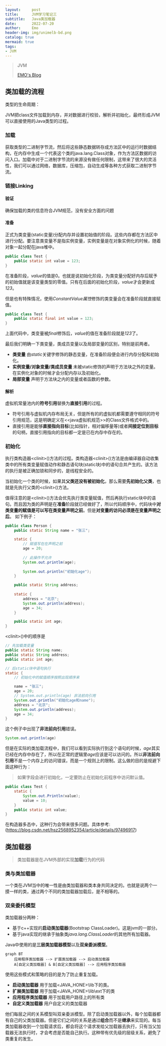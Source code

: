```yaml
---
layout:     post
title:      JVM学习笔记三
subtitle:   Java类加载器
date:       2022-07-20
author:     Emo
header-img: img/unimelb-bd.png
catalog: true
mermaid: true
tags:
- JVM
---
```


> JVM
> 
> [EMO's Blog](https://emosama.github.io/)
> 

## 类加载的流程
类型的生命周期：

JVM把class文件加载到内存，并对数据进行校验，解析并初始化，最终形成JVM可以直接使用的Java类型的过程。

### 加载
获取类型的二进制字节流，然后将这些静态数据转存成方法区中的运行时数据结构，在内存中生成一个代表这个类的java.lang.Class对象，作为方法区数据的访问入口。加载中对于二进制字节流的来源没有做任何限制，这带来了很大的灵活性，我们可以通过网络，数据库，压缩包，自动生成等各种方式获取二进制字节流。

### 链接Linking

#### 验证
确保加载的类的信息符合JVM规范，没有安全方面的问题

#### 准备
正式为类变量(static变量)分配内存并设置初始值的阶段。这些内存都在方法区中进行分配。要注意类变量不是指实例变量，实例变量是在对象实例化的时候，随着对象一起分配在java堆中。
```java
public class Test {
    public static int value = 123;
}
```
在准备阶段，*value*的值是0。也就是说初始化阶段，为类变量分配好内存后赋予的初始值就是该变量类型的零值。只有在后面的初始化阶段，*value*才会更新成*123*。

但是也有特殊情况，使用*ConstantValue属性*修饰的类变量会在准备阶段就直接赋值。
```java
public class Test {
    public static final int value = 123;
}
```
上面代码中，类变量被*final*修饰后，*value*的值在准备阶段就是*123*了。

最后我们明确一下类变量，类成员变量以及局部变量的区别，特别是前两者。
- **类变量** 由*static*关键字修饰的静态变量，在准备阶段便会进行内存分配和初始化。
- **实例变量/对象变量/类成员变量** 未被static修饰的声明于方法块之外的变量。在实例化对象的时候才会分配内存以及初始化。
- **局部变量** 声明于方法块之内的变量或者函数的参数。

#### 解析
虚拟机常量池内的**符号引用**替换为**直接引用**的过程。
- 符号引用与虚拟机内存布局无关，但是所有的的虚拟机都需要遵守相同的符号引用规范，这是明确定义在<<java虚拟机规范>>的Class文件格式中的。
- 直接引用是能够**直接指向目标**(比如指针，相对偏移量等)或者**间接定位到目标**的句柄，直接引用指向的目标都一定是已在内存中存在的。

### 初始化 
执行类构造器\<clinit\>()方法的过程。类构造器\<clinit\>()方法是由编译器自动收集类中的所有类变量赋值动作和静态语句块(static块)中的语句合并产生的。该方法的执行是被正确加锁和同步的，是线程安全的。

当初始化一个类的时候，如果其**父类还没有被初始化**，那么需要**先初始化父类**，也就是先执行父类的\<clinit\>()方法。

值得注意的是\<clinit\>()方法会优先执行类变量赋值，然后再执行static块中的语句。而且因为类的声明是在**准备**阶段就已经做好了，所以代码顺序中，代码块中**对类变量的赋值是可以写在类变量声明之前**。但是**对变量的访问必须是在变量声明之后**。
如下例子：
```java
public class Person {
    public static String name = "张三";

    static {
        // 赋值写在在声明之前
        age = 20;
        
        // 此操作不允许
        System.out.printlm(age);
        
        System.out.println("初始化age");
    }

    public static String address;
    
    static {
        address = "北京";
        System.out.println(address);
        age = 34;
    }

    public static int age;
}
```

\<clinit\>()中的顺序是
```java
// 先加载类变量
public static String name;
public static String address;
public static int age;

// 后static块中语句执行
static {
    // 初始化中的赋值顺序按照出现顺序来

    name = "张三";
    age = 20;
    // System.out.println(age) 非法前向引用
    System.out.println("初始化age和name");
    address = "北京";
    System.out.println(address);
    age = 34;
}
```
这个例子中出现了**非法前向引用**错误。

```java
System.out.println(age)
```

但是在实际的类加载流程中，我们可以看到实际执行到这个语句的时候，*age*其实已经在内存中存在了，所以在正常的逻辑里*age*应该是可以访问的。所以**非法前向引用**不是一个内存上的访问错误，而是一个规则上的限制。这么做的目的是规避下面这种行为：

> 如果字段会进行初始化，一定要防止在初始化前程序中访问默认值。

```java
public class Test {
    static {
        System.out.Println(value);
        value = 10;
    }
    public static int value;
}
```
在构造器多态中，这种行为会带来很多问题。具体参考:
(https://blog.csdn.net/hsz2568952354/article/details/97496917)  

## 类加载器
> 类加载器是在JVM外部的实现**加载**行为的代码

### 类与类加载器
一个类在JVM当中的唯一性是由类加载器和类本身共同决定的。也就是说两个一摸一样的类，通过两个不同的类加载器加载后，是不相等的。

### 双亲委托模型
类加载器分两种：
- 基于c++实现的**启动类加载器**(Bootstrap ClassLoader)。这是jvm的一部分。
- 基于java实现的继承于抽象类*java.lang.ClassLoader*的其他所有加载器。

Java中使用的是**三层类加载器模型**以及**双亲委派模型**。

```mermaid
graph BT
    应用程序类加载器 --> 扩展类加载器 --> 启动类加载器
    A[自定义类加载器] & B[自定义类加载器] --> 应用程序类加载器
```

使用这些模式和策略的目的是为了防止重复加载。
- **启动类加载器** 用于加载\<JAVA_HONE\>\lib下的类。
- **扩展类加载器** 用于加载\<JAVA_HONE\>\lib\ext下的类
- **应用程序类加载器** 用于加载用户路径上的所有类
- **自定义类加载器** 用户自定义的类加载器

他们每层之间的关系模型叫双亲委派模型。除了启动类加载器以外，每个加载器都有自己的父类加载器。但是它们之间的关系是通过**组合**而不是**继承**来实现的。每当类加载器收到一个加载请求后，都会将这个请求发给父加载器去执行，只有当父加载器无法执行时，才会考虑是否能自己执行。这种带有优先级的层级关系，避免了类重复的发生。

